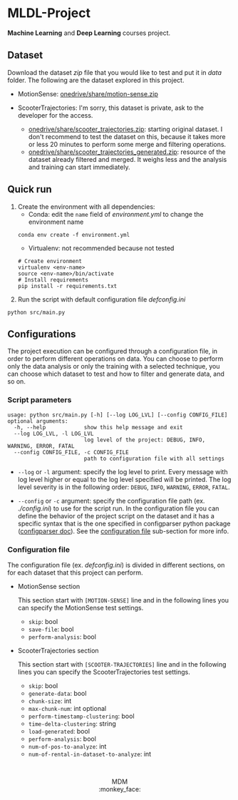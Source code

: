 # MLDL-Project

**Machine Learning** and **Deep Learning** courses project.

## Dataset

Download the dataset _zip_ file that you would like to test and put it in _data_ folder.
The following are the dataset explored in this project. 

- MotionSense: [onedrive/share/motion-sense.zip](https://univr-my.sharepoint.com/:u:/g/personal/mirco_demarchi_studenti_univr_it/Eab8vld0YLxNovlWBNrYiccBENiPIe53dVD_eJIYXqUc1g?e=o9IRFp)

- ScooterTrajectories: I'm sorry, this dataset is private, ask to the developer for the access.
    - [onedrive/share/scooter_trajectories.zip](): starting original dataset. I don't recommend to test the dataset on this, because it takes more or less 20 minutes to perform some merge and filtering operations.
    - [onedrive/share/scooter_trajectories_generated.zip](): resource of the dataset already filtered and merged. It weighs less and the analysis and training can start immediately.


## Quick run

1. Create the environment with all dependencies:
    - Conda: edit the `name` field of _environment.yml_ to change the environment name
    ```
    conda env create -f environment.yml
    ```
    - Virtualenv: not recommended because not tested
    ```
    # Create environment
    virtualenv <env-name>
    source <env-name>/bin/activate
    # Install requirements
    pip install -r requirements.txt 
    ```
2. Run the script with default configuration file _defconfig.ini_
```
python src/main.py
```

## Configurations

The project execution can be configured through a configuration file, in order to perform different operations on data. You can choose to perform only the data analysis or only the training with a selected technique, you can choose which dataset to test and how to filter and generate data, and so on. 

### Script parameters

```
usage: python src/main.py [-h] [--log LOG_LVL] [--config CONFIG_FILE]
optional arguments:
  -h, --help            show this help message and exit
  --log LOG_LVL, -l LOG_LVL
                        log level of the project: DEBUG, INFO, WARNING, ERROR, FATAL
  --config CONFIG_FILE, -c CONFIG_FILE
                        path to configuration file with all settings
```

- `--log` or `-l` argument: specify the log level to print. Every message with log level higher or equal to the log level specified will be printed. The log level severity is in the following order: `DEBUG`, `INFO`, `WARNING`, `ERROR`, `FATAL`.

- `--config` or `-c` argument: specify the configuration file path (ex. _./config.ini_) to use for the script run. In the configuration file you can define the behavior of the project script on the dataset and it has a specific syntax that is the one specified in configparser python package ([configparser doc](https://docs.python.org/3/library/configparser.html)). See the [configuration file](#configuration-file) sub-section for more info.

### Configuration file

The configuration file (ex. _defconfig.ini_) is divided in different sections, on for each dataset that this project can perform. 

- MotionSense section

    This section start with `[MOTION-SENSE]` line and in the following lines you can specify the MotionSense test settings.

    - `skip`: bool
    - `save-file`: bool
    - `perform-analysis`: bool

- ScooterTrajectories section

    This section start with `[SCOOTER-TRAJECTORIES]` line and in the following lines you can specify the ScooterTrajectories test settings.

    - `skip`: bool
    - `generate-data`: bool
    - `chunk-size`: int
    - `max-chunk-num`: int optional
    - `perform-timestamp-clustering`: bool
    - `time-delta-clustering`: string
    - `load-generated`: bool
    - `perform-analysis`: bool
    - `num-of-pos-to-analyze`: int
    - `num-of-rental-in-dataset-to-analyze`: int


<br>
<p align="center">
    MDM <br>
    :monkey_face:
</p>

